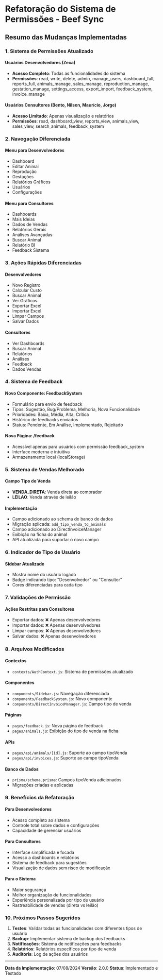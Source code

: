 # Refatoração do Sistema de Permissões - Beef Sync

## Resumo das Mudanças Implementadas

### 1. Sistema de Permissões Atualizado

#### Usuários Desenvolvedores (Zeca)
- **Acesso Completo**: Todas as funcionalidades do sistema
- **Permissões**: read, write, delete, admin, manage_users, dashboard_full, reports_full, animals_manage, sales_manage, reproduction_manage, gestation_manage, settings_access, export_import, feedback_system, invoice_manage

#### Usuários Consultores (Bento, Nilson, Maurício, Jorge)
- **Acesso Limitado**: Apenas visualização e relatórios
- **Permissões**: read, dashboard_view, reports_view, animals_view, sales_view, search_animals, feedback_system

### 2. Navegação Diferenciada

#### Menu para Desenvolvedores
- Dashboard
- Editar Animal
- Reprodução
- Gestações
- Relatórios Gráficos
- Usuários
- Configurações

#### Menu para Consultores
- Dashboards
- Mais Ideias
- Dados de Vendas
- Relatórios Gerais
- Análises Avançadas
- Buscar Animal
- Relatório BI
- Feedback Sistema

### 3. Ações Rápidas Diferenciadas

#### Desenvolvedores
- Novo Registro
- Calcular Custo
- Buscar Animal
- Ver Gráficos
- Exportar Excel
- Importar Excel
- Limpar Campos
- Salvar Dados

#### Consultores
- Ver Dashboards
- Buscar Animal
- Relatórios
- Análises
- Feedback
- Dados Vendas

### 4. Sistema de Feedback

#### Novo Componente: FeedbackSystem
- Formulário para envio de feedback
- Tipos: Sugestão, Bug/Problema, Melhoria, Nova Funcionalidade
- Prioridades: Baixa, Média, Alta, Crítica
- Histórico de feedbacks enviados
- Status: Pendente, Em Análise, Implementado, Rejeitado

#### Nova Página: /feedback
- Acessível apenas para usuários com permissão feedback_system
- Interface moderna e intuitiva
- Armazenamento local (localStorage)

### 5. Sistema de Vendas Melhorado

#### Campo Tipo de Venda
- **VENDA_DIRETA**: Venda direta ao comprador
- **LEILAO**: Venda através de leilão

#### Implementação
- Campo adicionado ao schema do banco de dados
- Migração aplicada: `add_tipo_venda_to_animals`
- Campo adicionado ao DirectInvoiceManager
- Exibição na ficha do animal
- API atualizada para suportar o novo campo

### 6. Indicador de Tipo de Usuário

#### Sidebar Atualizado
- Mostra nome do usuário logado
- Badge indicando tipo: "Desenvolvedor" ou "Consultor"
- Cores diferenciadas para cada tipo

### 7. Validações de Permissão

#### Ações Restritas para Consultores
- Exportar dados: ❌ Apenas desenvolvedores
- Importar dados: ❌ Apenas desenvolvedores
- Limpar campos: ❌ Apenas desenvolvedores
- Salvar dados: ❌ Apenas desenvolvedores

### 8. Arquivos Modificados

#### Contextos
- `contexts/AuthContext.js`: Sistema de permissões atualizado

#### Componentes
- `components/Sidebar.js`: Navegação diferenciada
- `components/FeedbackSystem.js`: Novo componente
- `components/DirectInvoiceManager.js`: Campo tipo de venda

#### Páginas
- `pages/feedback.js`: Nova página de feedback
- `pages/animals.js`: Exibição do tipo de venda na ficha

#### APIs
- `pages/api/animals/[id].js`: Suporte ao campo tipoVenda
- `pages/api/invoices.js`: Suporte ao campo tipoVenda

#### Banco de Dados
- `prisma/schema.prisma`: Campos tipoVenda adicionados
- Migrações criadas e aplicadas

### 9. Benefícios da Refatoração

#### Para Desenvolvedores
- Acesso completo ao sistema
- Controle total sobre dados e configurações
- Capacidade de gerenciar usuários

#### Para Consultores
- Interface simplificada e focada
- Acesso a dashboards e relatórios
- Sistema de feedback para sugestões
- Visualização de dados sem risco de modificação

#### Para o Sistema
- Maior segurança
- Melhor organização de funcionalidades
- Experiência personalizada por tipo de usuário
- Rastreabilidade de vendas (direta vs leilão)

### 10. Próximos Passos Sugeridos

1. **Testes**: Validar todas as funcionalidades com diferentes tipos de usuário
2. **Backup**: Implementar sistema de backup dos feedbacks
3. **Notificações**: Sistema de notificações para feedbacks
4. **Relatórios**: Relatórios específicos por tipo de venda
5. **Auditoria**: Log de ações dos usuários

---

**Data da Implementação**: 07/08/2024
**Versão**: 2.0.0
**Status**: Implementado e Testado
